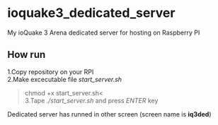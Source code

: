 # ioquake3_dedicated_server
My ioQuake 3 Arena dedicated server for hosting on Raspberry PI

## How run
1.Copy repository on your RPI  
2.Make excecutable file *start_server.sh*  
> chmod +x start_server.sh<  
3.Tape *./start_server.sh* and press *ENTER* key

Dedicated server has runned in other screen (screen name is **iq3ded**)
